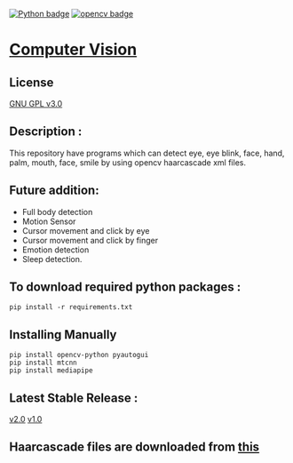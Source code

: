 [![Python badge](https://img.shields.io/badge/Python-3.7.10-blue.svg?logo=python&style=flat)](https://www.python.org/downloads/release/python-3107/) [![opencv badge](https://img.shields.io/badge/Opencv-4.9.0-blue.svg?logo=opencv&style=flat)](https://pypi.org/project/opencv-python/)



# [Computer Vision](https://github.com/baponkar/computer-vision)

## License
[GNU GPL v3.0](LICENSE)

## Description :
This repository have programs which can detect eye, eye blink, face, hand, palm, mouth, face, smile by using  opencv haarcascade xml files.

## Future addition:

* Full body detection
* Motion Sensor
* Cursor movement and click by eye
* Cursor movement and click by finger
* Emotion detection
* Sleep detection.

## To download required python packages :
```
pip install -r requirements.txt
```

## Installing Manually
```
pip install opencv-python pyautogui
pip install mtcnn
pip install mediapipe
```

## Latest Stable Release :
[v2.0](https://github.com/baponkar/computer-vision/releases/tag/2.0)
[v1.0](https://github.com/baponkar/computer-vision/releases/tag/1.0)

## Haarcascade files are downloaded from [this](https://github.com/anaustinbeing/haar-cascade-files)
